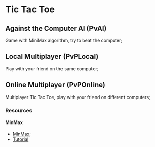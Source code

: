 # Tic Tac Toe

## Against the Computer AI (PvAI)
Game with MiniMax algorithm, try to beat the computer;

## Local Multiplayer (PvPLocal)
Play with your friend on the same computer;


## Online Multiplayer (PvPOnline)
Multiplayer Tic Tac Toe, play with your friend on different computers;


### Resources

#### MinMax
- [MinMax](https://alialaa.com/blog/tic-tac-toe-js);
- [Tutorial](https://www.youtube.com/watch?v=JN6-OphA_VE)

